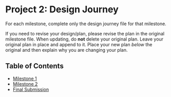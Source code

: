 # Project 2: Design Journey

For each milestone, complete only the design journey file for that milestone.

If you need to revise your design/plan, please revise the plan in the original milestone file.
When updating, do **not** delete your original plan. Leave your original plan in place and append to it. Place your new plan _below_ the original and then explain why you are changing your plan.

## Table of Contents

- [Milestone 1](milestone-1.md)
- [Milestone 2](milestone-2.md)
- [Final Submission](milestone-final.md)
